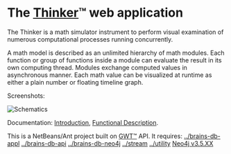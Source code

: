# The [Thinker](http://varankin.com/?page=software/13&lang=en)™ web application

The Thinker is a math simulator instrument to perform visual examination of numerous
computational processes running concurrently.

A math model is described as an unlimited hierarchy of math modules.
Each function or group of functions inside a module can evaluate the
result in its own computing thread. Modules exchange computed values
in asynchronous manner. Each math value can be visualized at runtime
as either a plain number or floating timeline graph.

Screenshots:

![Schematics](https://media.licdn.com/dms/image/D4D2CAQHHIkTKPGMLlg/comment-image-shrink_8192_1280/0/1674994165058?e=1675602000&v=beta&t=xJJ_U-aJWr-aA-p-ZhZc5-zy4FMEBJguB3qnNozrjjM)

Documentation:
[Introduction](http://varankin.com/software/13/Thinker-1.0.202201291222.pdf), 
[Functional Description](http://varankin.com/software/13/Thinker-fd-1.0.2022010291228.pdf). 

This is a NetBeans/Ant project built on [GWT™](https://www.gwtproject.org/) API. It requires: 
[../brains-db-appl](https://github.com/nvaranki/brains-db-appl) 
[../brains-db-api](https://github.com/nvaranki/brains-db-api) 
[../brains-db-neo4j](https://github.com/nvaranki/brains-db-neo4j) 
[../stream](https://github.com/nvaranki/stream) 
[../utility](https://github.com/nvaranki/utility) 
[Neo4j v3.5.XX](https://neo4j.com/download-center/#community)
